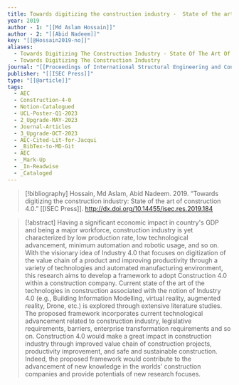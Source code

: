 ```yaml
---
title: Towards digitizing the construction industry -  State of the art of construction 4.0
year: 2019
author - 1: "[[Md Aslam Hossain]]"
author - 2: "[[Abid Nadeem]]"
key: "[[@Hossain2019-no]]"
aliases:
  - Towards Digitizing The Construction Industry - State Of The Art Of Construction 4.0
  - Towards Digitizing The Construction Industry
journal: "[[Proceedings of International Structural Engineering and Construction]]"
publisher: "[[ISEC Press]]"
type: "[[@article]]"
tags:
  - AEC
  - Construction-4-0
  - Notion-Catalogued
  - UCL-Poster-Q1-2023
  - 2_Upgrade-MAY-2023
  - Journal-Articles
  - 3_Upgrade-OCT-2023
  - AEC-Cited-Lit-for-Jacqui
  - _BibTex-to-MD-Git
  - AEC
  - _Mark-Up
  - _In-Readwise
  - _Cataloged
---
```


> [!bibliography]
> Hossain, Md Aslam, Abid Nadeem. 2019. “Towards digitizing the construction industry: State of the art of construction 4.0.” [[ISEC Press]]. http://dx.doi.org/10.14455/isec.res.2019.184

> [!abstract]
> Having a significant economic impact in country's GDP and being a major workforce, construction industry is yet characterized by low production rate, low technological advancement, minimum automation and robotic usage, and so on. With the visionary idea of Industry 4.0 that focuses on digitization of the value chain of a product and improving productivity through a variety of technologies and automated manufacturing environment, this research aims to develop a framework to adopt Construction 4.0 within a construction company. Current state of the art of the technologies in construction associated with the notion of Industry 4.0 (e.g., Building Information Modelling, virtual reality, augmented reality, Drone, etc.) is explored through extensive literature studies. The proposed framework incorporates current technological advancement related to construction industry, legislative requirements, barriers, enterprise transformation requirements and so on. Construction 4.0 would make a great impact in construction industry through improved value chain of construction projects, productivity improvement, and safe and sustainable construction. Indeed, the proposed framework would contribute to the advancement of new knowledge in the worlds' construction companies and provide potentials of new research focuses.